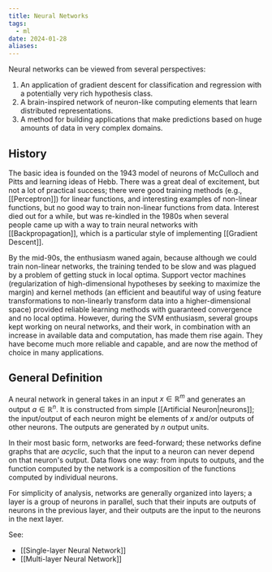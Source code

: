 ```yaml
---
title: Neural Networks
tags:
  - ml
date: 2024-01-28
aliases:
---
```

Neural networks can be viewed from several perspectives:
1. An application of gradient descent for classification and regression with a potentially very rich hypothesis class.
2. A brain-inspired network of neuron-like computing elements that learn distributed representations.
3. A method for building applications that make predictions based on huge amounts of data in very complex domains.

## History
The basic idea is founded on the 1943 model of neurons of McCulloch and Pitts and learning ideas of Hebb. There was a great deal of excitement, but not a lot of practical success; there were good training methods (e.g., [[Perceptron]]) for linear functions, and interesting examples of non-linear functions, but no good way to train non-linear functions from data. Interest died out for a while, but was re-kindled in the 1980s when several people came up with a way to train neural networks with [[Backpropagation]], which is a particular style of implementing [[Gradient Descent]].

By the mid-90s, the enthusiasm waned again, because although we could train non-linear networks, the training tended to be slow and was plagued by a problem of getting stuck in local optima. Support vector machines (regularization of high-dimensional hypotheses by seeking to maximize the margin) and kernel methods (an efficient and beautiful way of using feature transformations to non-linearly transform data into a higher-dimensional space) provided reliable learning methods with guaranteed convergence and no local optima. However, during the SVM enthusiasm, several groups kept working on neural networks, and their work, in combination with an increase in available data and computation, has made them rise again. They have become much more reliable and capable, and are now the method of choice in many applications.

## General Definition
A neural network in general takes in an input $x \in \mathbb{R}^{m}$ and generates an output $a \in \mathbb{R}^{n}$. It is constructed from simple [[Artificial Neuron|neurons]]; the input/output of each neuron might be elements of $x$ and/or outputs of other neurons. The outputs are generated by $n$ output units.

In their most basic form, networks are feed-forward; these networks define graphs that are *acyclic*, such that the input to a neuron can never depend on that neuron's output. Data flows one way: from inputs to outputs, and the function computed by the network is a composition of the functions computed by individual neurons.

For simplicity of analysis, networks are generally organized into layers; a layer is a group of neurons in parallel, such that their inputs are outputs of neurons in the previous layer, and their outputs are the input to the neurons in the next layer.

See:
- [[Single-layer Neural Network]]
- [[Multi-layer Neural Network]]